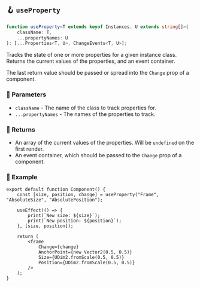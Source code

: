 ## 🪝 `useProperty`

```ts
function useProperty<T extends keyof Instances, U extends string[]>(
	className: T,
	...propertyNames: U
): [...Properties<T, U>, ChangeEvents<T, U>];
```

Tracks the state of one or more properties for a given instance class. Returns the current values of the properties, and an event container.

The last return value should be passed or spread into the `Change` prop of a component.

### 📕 Parameters

-   `className` - The name of the class to track properties for.
-   `...propertyNames` - The names of the properties to track.

### 📗 Returns

-   An array of the current values of the properties. Will be `undefined` on the first render.
-   An event container, which should be passed to the `Change` prop of a component.

### 📘 Example

```tsx
export default function Component() {
	const [size, position, change] = useProperty("Frame", "AbsoluteSize", "AbsolutePosition");

	useEffect(() => {
		print(`New size: ${size}`);
		print(`New position: ${position}`);
	}, [size, position]);

	return (
		<frame
			Change={change}
			AnchorPoint={new Vector2(0.5, 0.5)}
			Size={UDim2.fromScale(0.5, 0.5)}
			Position={UDim2.fromScale(0.5, 0.5)}
		/>
	);
}
```
